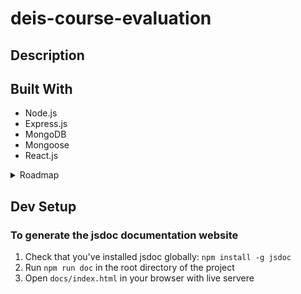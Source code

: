# deis-course-evaluation

## Description 
## Built With
- Node.js
- Express.js
- MongoDB
- Mongoose
- React.js
<details>
<summary>Roadmap</summary>

Frontend/Backend
- [ ] Implement user auth with oauth2.0 
	- [x] Generate google oauth url 
	- [ ] Handle google oauth callback
	- [ ] Store user model in database

Frontend

<details>
<summary>Implement Navbar UI **complete** </summary>

- [x] Implement search bar
- [x] Hide search bar in main page navbar, transform into advanced search bar 
- [x] Implement css modules for better styling
- [x] Import react-icons packages for navbar icons

</details>

<details>
<summary>Main Page</summary>

- [ ] Create components that display course data 
	- [ ] Request course data from backend
	- [ ] Extract important data
	- [ ] Display data in a card

</details>

Backend
- [ ] Create moc data for testing in JSON
- [ ] Test API endpoints


Nice to haves
- [ ] Implement main page search bar dropdown custom UI?
</details>

## Dev Setup 
### To generate the jsdoc documentation website
1. Check that you've installed jsdoc globally: `npm install -g jsdoc`
2. Run `npm run doc` in the root directory of the project
3. Open `docs/index.html` in your browser with live servere